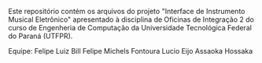 Este repositório contém os arquivos do projeto "Interface de Instrumento Musical Eletrônico" apresentado à disciplina de Oficinas de Integração 2 do curso de Engenheria de Computação da Universidade Tecnológica Federal do Paraná (UTFPR).

Equipe:
Felipe Luiz Bill
Felipe Michels Fontoura
Lucio Eijo Assaoka Hossaka
